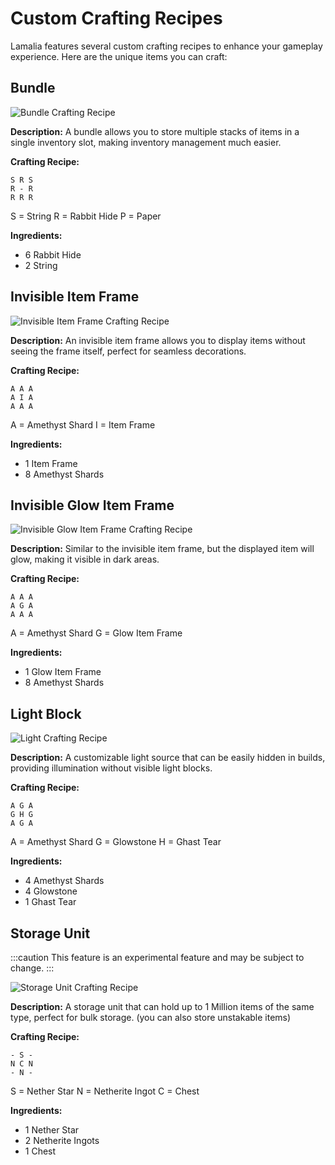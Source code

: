 ﻿# Custom Crafting Recipes

Lamalia features several custom crafting recipes to enhance your gameplay experience. Here are the unique items you can craft:

## Bundle

![Bundle Crafting Recipe](/img/doc/features/customCrafting/bundle.png)

**Description:** A bundle allows you to store multiple stacks of items in a single inventory slot, making inventory management much easier.

**Crafting Recipe:**
```
S R S
R - R
R R R
```
S = String
R = Rabbit Hide
P = Paper

**Ingredients:**
- 6 Rabbit Hide 
- 2 String 

## Invisible Item Frame

![Invisible Item Frame Crafting Recipe](/img/doc/features/customCrafting/invisItemFrame.png)

**Description:** An invisible item frame allows you to display items without seeing the frame itself, perfect for seamless decorations.

**Crafting Recipe:**
```
A A A
A I A
A A A
```
A = Amethyst Shard
I = Item Frame

**Ingredients:**
- 1 Item Frame 
- 8 Amethyst Shards

## Invisible Glow Item Frame

![Invisible Glow Item Frame Crafting Recipe](/img/doc/features/customCrafting/glowInvisItemFrame.png)

**Description:** Similar to the invisible item frame, but the displayed item will glow, making it visible in dark areas.

**Crafting Recipe:**
```
A A A
A G A
A A A
```
A = Amethyst Shard
G = Glow Item Frame

**Ingredients:**
- 1 Glow Item Frame 
- 8 Amethyst Shards 

## Light Block

![Light Crafting Recipe](/img/doc/features/customCrafting/lightBlock.png)

**Description:** A customizable light source that can be easily hidden in builds, providing illumination without visible light blocks.

**Crafting Recipe:**
```
A G A
G H G
A G A
```
A = Amethyst Shard
G = Glowstone
H = Ghast Tear

**Ingredients:**
- 4 Amethyst Shards
- 4 Glowstone
- 1 Ghast Tear

## Storage Unit

:::caution
This feature is an experimental feature and may be subject to change.
:::

![Storage Unit Crafting Recipe](/img/doc/features/customCrafting/storageUnit.png)

**Description:** A storage unit that can hold up to 1 Million items of the same type, perfect for bulk storage. (you can also store unstakable items)

**Crafting Recipe:**
```
- S -
N C N
- N -
```

S = Nether Star
N = Netherite Ingot
C = Chest

**Ingredients:**
- 1 Nether Star
- 2 Netherite Ingots
- 1 Chest
